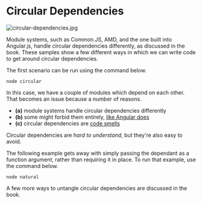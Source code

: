 # Circular Dependencies

![circular-dependencies.jpg][1]

Module systems, such as Common.JS, AMD, and the one built into Angular.js, handle circular dependencies differently, as discussed in the book. These samples show a few different ways in which we can write code to get around circular dependencies.

The first scenario can be run using the command below.

```shell
node circular
```

In this case, we have a couple of modules which depend on each other. That becomes an issue because a number of reasons.

- **(a)** module systems handle circular dependencies differently
- **(b)** some might forbid them entirely, [like Angular does][2]
- **(c)** circular dependencies are [code smells][3]

Circular dependencies are _hard to understand_, but they're also easy to avoid.

The following example gets away with simply passing the dependant as a function argument, rather than requiring it in place. To run that example, use the command below.

```shell
node natural
```

A few more ways to untangle circular dependencies are discussed in the book.

  [1]: https://github.com/buildfirst/buildfirst/raw/master/images/circular-dependencies.jpg
  [2]: http://misko.hevery.com/2008/08/01/circular-dependency-in-constructors-and-dependency-injection/
  [3]: http://www.codinghorror.com/blog/2006/05/code-smells.html
